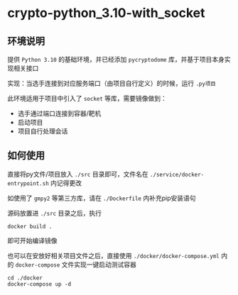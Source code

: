 # crypto-python_3.10-with_socket

## 环境说明

提供 `Python 3.10` 的基础环境，并已经添加 `pycryptodome` 库，并基于项目本身实现相关接口

实现：当选手连接到对应服务端口（由项目自行定义）的时候，运行 `.py项目`

此环境适用于项目中引入了 `socket` 等库，需要镜像做到：
- 选手通过端口连接到容器/靶机
- 启动项目
- 项目自行处理会话

## 如何使用

直接将py文件/项目放入 `./src` 目录即可，文件名在 `./service/docker-entrypoint.sh` 内记得更改

如使用了 `gmpy2` 等第三方库，请在 `./Dockerfile` 内补充pip安装语句

源码放置进 `./src` 目录之后，执行 
```shell
docker build .
```
即可开始编译镜像

也可以在安放好相关项目文件之后，直接使用 `./docker/docker-compose.yml` 内的 `docker-compose` 文件实现一键启动测试容器

```shell
cd ./docker
docker-compose up -d
